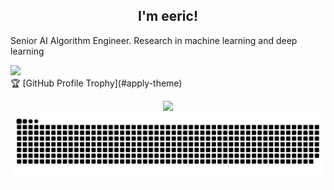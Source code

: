 <p align="center">
  <h2 align="center">I'm eeric!</h2>
  <h align="center">Senior AI Algorithm Engineer. Research in machine learning and deep learning</h>
</p>
<div align="left"> <img src="https://visitor-badge.glitch.me/badge?page_id=eeric" /> </div>
🏆 [GitHub Profile Trophy](#apply-theme)</p>
<div align="center"> <img src="https://github-profile-trophy.vercel.app/?username=eeric&row=1&theme=discord&margin-w=10" /> </div>
<img src="https://github.com/eeric/Pedestrian-detection-paper-list/blob/main/Visualize/github-snake.svg">




